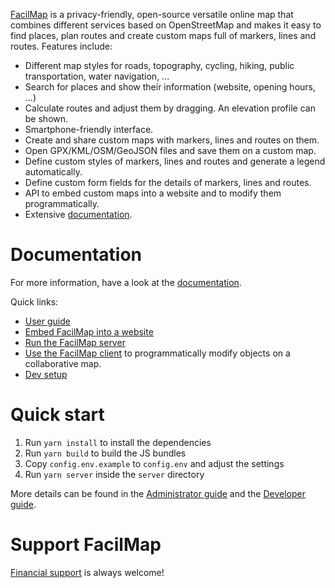 [FacilMap](https://facilmap.org/) is a privacy-friendly, open-source versatile online map that combines different services based on OpenStreetMap and makes it easy to find places, plan routes and create custom maps full of markers, lines and routes. Features include:

* Different map styles for roads, topography, cycling, hiking, public transportation, water navigation, ...
* Search for places and show their information (website, opening hours, ...)
* Calculate routes and adjust them by dragging. An elevation profile can be shown.
* Smartphone-friendly interface.
* Create and share custom maps with markers, lines and routes on them.
* Open GPX/KML/OSM/GeoJSON files and save them on a custom map.
* Define custom styles of markers, lines and routes and generate a legend automatically.
* Define custom form fields for the details of markers, lines and routes.
* API to embed custom maps into a website and to modify them programmatically.
* Extensive [documentation](https://docs.facilmap.org/).

Documentation
=============

For more information, have a look at the [documentation](https://docs.facilmap.org/).

Quick links:
* [User guide](https://docs.facilmap.org/users/)
* [Embed FacilMap into a website](https://docs.facilmap.org/administrators/embed.html)
* [Run the FacilMap server](https://docs.facilmap.org/administrators/server.html)
* [Use the FacilMap client](https://docs.facilmap.org/developers/client/) to programmatically modify objects on a collaborative map.
* [Dev setup](https://docs.facilmap.org/developers/development/dev-setup.html)


Quick start
===========

1. Run `yarn install` to install the dependencies
2. Run `yarn build` to build the JS bundles
3. Copy `config.env.example` to `config.env` and adjust the settings
4. Run `yarn server` inside the `server` directory

More details can be found in the [Administrator guide](https://docs.facilmap.org/administrators/server.html#standalone) and the [Developer guide](https://docs.facilmap.org/developers/development/dev-setup.html).


Support FacilMap
================

[Financial support](https://docs.facilmap.org/users/contribute/) is always welcome!